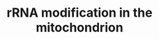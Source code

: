 ---
authors:
- ReactomeTeam
description: 'Five modified nucleotides have been detected in the 12S rRNA: 5-methylcytidine-841
  catalyzed by NSUN4, 6-dimethyladenosine-936 catalyzed by TFB1M, 6-dimethyladenosine-937
  catalyzed by TFB1M,  5-methyluridine-429, and 4-methylcytidine-839 (reviewed in
  Van Haute et al. 2015). Four modified nucleotides have been detected in 16S rRNA:
  2''-O-methylguanosine-1145 catalyzed by MRM1, 2''-O-methylguanosine-1370 catalyzed
  by RNMTL1 (MRM3), 2''-O-methyluridine-1369 catalyzed by FTSJ2 (MRM2), and pseudouridine-1397.
  2''-O-methyluridine-1369 and 2''-O-methylguanosone-1370 occur in the A-loop of rRNA
  which is located at the peptidyl transferase center of the large subunit. Here the
  modified residues play a role in interaction with the aminoacyl site of tRNA. Knockouts
  of TFB1M and NSUN4 are lethal in mice and mutations in TFB1M may be related to aminoglycoside-induced
  deafness (reviewed in Van Haute et al. 2015).  View original pathway at [http://www.reactome.org/PathwayBrowser/#DIAGRAM=6793080
  Reactome].'
last-edited: 2021-01-25
organisms:
- Homo sapiens
redirect_from:
- /index.php/Pathway:WP4099
- /instance/WP4099
schema-jsonld:
- '@context': https://schema.org/
  '@id': https://wikipathways.github.io/pathways/WP4099.html
  '@type': Dataset
  creator:
    '@type': Organization
    name: WikiPathways
  description: 'Five modified nucleotides have been detected in the 12S rRNA: 5-methylcytidine-841
    catalyzed by NSUN4, 6-dimethyladenosine-936 catalyzed by TFB1M, 6-dimethyladenosine-937
    catalyzed by TFB1M,  5-methyluridine-429, and 4-methylcytidine-839 (reviewed in
    Van Haute et al. 2015). Four modified nucleotides have been detected in 16S rRNA:
    2''-O-methylguanosine-1145 catalyzed by MRM1, 2''-O-methylguanosine-1370 catalyzed
    by RNMTL1 (MRM3), 2''-O-methyluridine-1369 catalyzed by FTSJ2 (MRM2), and pseudouridine-1397.
    2''-O-methyluridine-1369 and 2''-O-methylguanosone-1370 occur in the A-loop of
    rRNA which is located at the peptidyl transferase center of the large subunit.
    Here the modified residues play a role in interaction with the aminoacyl site
    of tRNA. Knockouts of TFB1M and NSUN4 are lethal in mice and mutations in TFB1M
    may be related to aminoglycoside-induced deafness (reviewed in Van Haute et al.
    2015).  View original pathway at [http://www.reactome.org/PathwayBrowser/#DIAGRAM=6793080
    Reactome].'
  keywords:
  - AdoMet
  - 6-dimethylA-936,937
  - AdoHcy
  - 2'-O-methylG-1370
  - MTERF4:NSUN4
  - 16S rRNA containing
  - 2'-O-methylU-1369
  - 5-methylC-841
  - MRM1
  - 'NSUN4 '
  - 16S rRNA
  - FTSJ2
  - RNMTL1
  - TFB1M
  - 'MTERF4 '
  - 12S rRNA containing
  - 12S rRNA
  - 2'-O-methylG-1145
  license: CC0
  name: rRNA modification in the mitochondrion
seo: CreativeWork
title: rRNA modification in the mitochondrion
wpid: WP4099
---